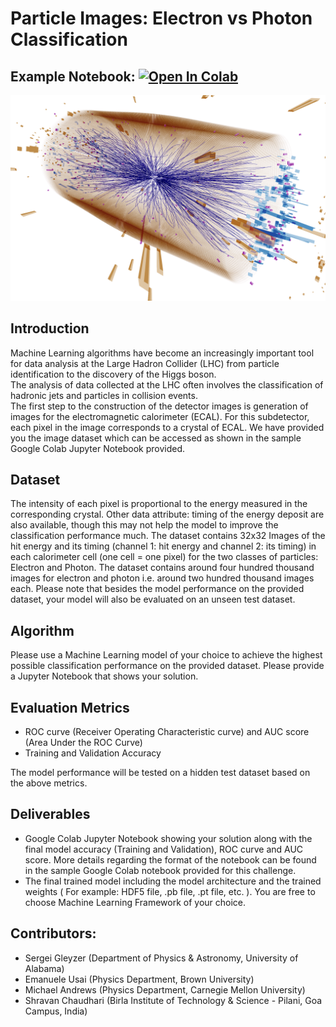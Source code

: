 # Particle Images: Electron vs Photon Classification 
## Example Notebook:      [![Open In Colab](https://colab.research.google.com/assets/colab-badge.svg)](https://colab.research.google.com/github/ML4SCIHackathon/ML4SCI/blob/main/ParticleImagesChallenge/ParticleImages.ipynb)
![GitHub Logo](images/CollisionImage.png)

## Introduction
Machine Learning algorithms have become an increasingly important tool for data analysis at the Large Hadron Collider (LHC) from particle identification to the discovery of the Higgs boson.   
The analysis of data collected at the LHC often involves the classification of hadronic jets and particles in collision events.    
The first step to the construction of the detector images is generation of images for the electromagnetic calorimeter (ECAL). For this subdetector, each pixel in the image corresponds to a crystal of ECAL. We have provided you the image dataset which can be accessed as shown in the sample Google Colab Jupyter Notebook provided. 
## Dataset  
The intensity of each pixel is proportional to the energy measured in the corresponding crystal. Other data attribute: timing of the energy deposit are also available, though this may not help the model to improve the classification performance much. 
The dataset contains 32x32 Images of the hit energy and its timing (channel 1: hit energy and channel 2: its timing) in each calorimeter cell (one cell = one pixel) for the two classes of particles: Electron and Photon. 
The dataset contains around four hundred thousand images for electron and photon i.e. around two hundred thousand images each. Please note that besides the model performance on the provided dataset, your model will also be evaluated on an unseen test dataset.
## Algorithm 
Please use a Machine Learning model of your choice to achieve the highest possible classification performance on the provided dataset. Please provide a Jupyter Notebook that shows your solution.
## Evaluation Metrics  
* ROC curve (Receiver Operating Characteristic curve) and AUC score (Area Under the ROC Curve)   
* Training and Validation Accuracy   

The model performance will be tested on a hidden test dataset based on the above metrics.
## Deliverables  
* Google Colab Jupyter Notebook showing your solution along with the final model accuracy (Training and Validation), ROC curve and AUC score. More details regarding the format of the notebook can be found in the sample Google Colab notebook provided for this challenge.  
* The final trained model including the model architecture and the trained weights ( For example: HDF5 file, .pb file, .pt file, etc. ). You are free to choose Machine Learning Framework of your choice.

## Contributors: 
* Sergei Gleyzer (Department of Physics & Astronomy, University of Alabama)    
* Emanuele Usai (Physics Department, Brown University)  
* Michael Andrews (Physics Department, Carnegie Mellon University)  
* Shravan Chaudhari (Birla Institute of Technology & Science - Pilani, Goa Campus, India)   
